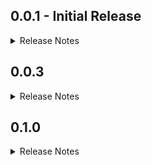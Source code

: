 ## 0.0.1 - Initial Release

<details>
<summary>Release Notes</summary>

### Overview

This is the initial release of the `get_storage_pro` package, aimed at simplifying the process of storing and retrieving objects in Flutter applications using the `get_storage` package.

### Key Features

- Provides utility methods for storing and retrieving objects directly to/from storage.
- Supports storing single objects, lists of objects, and fetching single or multiple objects from storage.
- Automatically handles object serialization and deserialization, eliminating the need for manual conversion to/from maps.
- Introduces the `CommonDataClass` base class for model classes, making it easier to define and manage data models.

### Future Plans

In future releases, we plan to add additional features and improvements, including:

- Enhanced error handling and error reporting.
- Support for more advanced data manipulation operations.
- Optimization and performance enhancements.
- Expanded documentation and examples to make usage even easier.

### Contributions

This package is open-source, and contributions are welcome! Feel free to fork the repository and contribute improvements, bug fixes, or new features. Pull requests will be actively reviewed and accepted after verification.

Thank you for using `get_storage_pro`!

</details>

## 0.0.3

<details>
<summary>Release Notes</summary>

- Added Example main.dart

</details>

## 0.1.0

<details>
<summary>Release Notes</summary>

### Overview

This release introduces several new functionalities and improvements to the `get_storage_pro`
package.

### New Features

- Added `deleteById` function to remove a specific object of type [T] from storage.
- Implemented `deleteAllObjects` function to remove all objects of type [T] from storage.
- Introduced `listenForObjectChanges` function to listen for changes to a specific object of type [T].
- Added `listenAllObjects` function to listen for changes to all objects of type [T].

### Changes and Enhancements

- Improved documentation comments for better clarity and understanding.
- Enhanced error handling and error reporting.

### Future Plans

In future releases, we plan to continue improving existing functionalities and adding more features,
including:

- Support for advanced data manipulation operations.
- Performance optimizations.
- Expanded documentation with more examples and tutorials.

### Contributions

Contributions to this package are welcome! Feel free to fork the repository and contribute
improvements, bug fixes, or new features. Pull requests will be actively reviewed and accepted after
verification.

Thank you for using `get_storage_pro`!

</details>